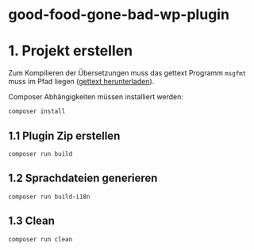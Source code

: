 # good-food-gone-bad-wp-plugin

# 1. Projekt erstellen

Zum Kompilieren der Übersetzungen muss das gettext Programm `msgfmt` muss im Pfad liegen ([gettext herunterladen](https://www.gnu.org/software/gettext/gettext.html)).

Composer Abhängigkeiten müssen installiert werden:

```
composer install
```

## 1.1 Plugin Zip erstellen

```
composer run build
```

## 1.2 Sprachdateien generieren

```
composer run build-i18n
```

## 1.3 Clean

```
composer run clean
```